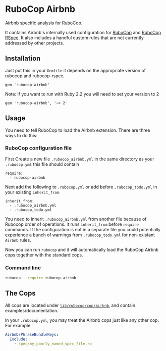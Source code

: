 # RuboCop Airbnb

Airbnb specific analysis for [RuboCop](https://github.com/rubocop-hq/rubocop).

It contains Airbnb's internally used configuration for
[RuboCop](https://github.com/rubocop-hq/rubocop) and
[RuboCop RSpec](https://github.com/backus/rubocop-rspec). It also includes a handful custom rules
that are not currently addressed by other projects.

## Installation

Just put this in your `Gemfile` it depends on the appropriate version of rubocop and rubocop-rspec.

```
gem 'rubocop-airbnb'
```

Note: If you want to run with Ruby 2.2 you will need to set your version to 2
```
gem 'rubocop-airbnb', '~> 2'
```

## Usage

You need to tell RuboCop to load the Airbnb extension. There are three
ways to do this:

### RuboCop configuration file
First Create a new file `.rubocop_airbnb.yml` in the same directory as your `.rubocop.yml`
this file should contain
```
require:
  - rubocop-airbnb
```

Next add the following to `.rubocop.yml`
or add before `.rubocop_todo.yml` in your existing `inherit_from`

```
inherit_from:
  - .rubocop_airbnb.yml
  - .rubocop_todo.yml
```

You need to inherit `.rubocop_airbnb.yml` from another file because of Rubocop order of operations.
It runs `inherit_from` before `require` commands. If the configuration is not in a separate file
you could potentially experience a bunch of warnings from `.rubocop_todo.yml` for non-existant
`Airbnb` rules.

Now you can run `rubocop` and it will automatically load the RuboCop Airbnb
cops together with the standard cops.

### Command line

```bash
rubocop --require rubocop-airbnb
```

## The Cops

All cops are located under
[`lib/rubocop/cop/airbnb`](lib/rubocop/cop/airbnb), and contain
examples/documentation.

In your `.rubocop.yml`, you may treat the Airbnb cops just like any other
cop. For example:

```yaml
Airbnb/PhraseBundleKeys:
  Exclude:
    - spec/my_poorly_named_spec_file.rb
```

